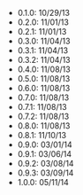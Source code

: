 + 0.1.0: 10/29/13
+ 0.2.0: 11/01/13
+ 0.2.1: 11/01/13
+ 0.3.0: 11/04/13
+ 0.3.1: 11/04/13
+ 0.3.2: 11/04/13
+ 0.4.0: 11/08/13
+ 0.5.0: 11/08/13
+ 0.6.0: 11/08/13
+ 0.7.0: 11/08/13
+ 0.7.1: 11/08/13
+ 0.7.2: 11/08/13
+ 0.8.0: 11/08/13
+ 0.8.1: 11/10/13
+ 0.9.0: 03/01/14
+ 0.9.1: 03/06/14
+ 0.9.2: 03/08/14
+ 0.9.3: 03/09/14
+ 1.0.0: 05/11/14